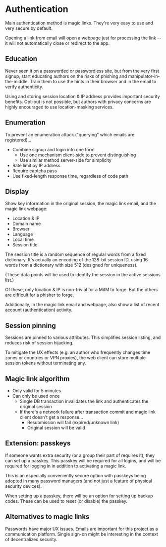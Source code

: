 # Authentication

Main authentication method is magic links. They're very easy to use and very secure by default.

Opening a link from email will open a webpage just for processing the link -- it will not automatically close or redirect to the app.

## Education

Never seen it on a passworded or passwordless site, but from the very first signup, start educating authors on the risks of phishing and manipulator-in-the-middle. Train them to use the hints in their browser and in the email to verify authenticity.

Using and storing session location & IP address provides important security benefits. Opt-out is not possible, but authors with privacy concerns are highly encouraged to use location-masking services.

## Enumeration

To prevent an enumeration attack ("querying" which emails are registered)...

- Combine signup and login into one form
  - Use one mechanism client-side to prevent distinguishing
  - Use similar method server-side for simplicity
- Rate limit by IP address
- Require captcha pass
- Use fixed-length response time, regardless of code path

## Display

Show key information in the original session, the magic link email, and the magic link webpage:

- Location & IP
- Domain name
- Browser
- Language
- Local time
- Session title

The session title is a random sequence of regular words from a fixed dictionary. It's actually an encoding of the 128-bit session ID, using 16 words from a dictionary with size 512 (designed for uniqueness).

(These data points will be used to identify the session in the active sessions list.)

Of these, only location & IP is non-trivial for a MitM to forge. But the others are difficult for a phisher to forge.

Additionally, in the magic link email and webpage, also show a list of recent account (authentication) activity.

## Session pinning

Sessions are pinned to various attributes. This simplifies session listing, and reduces risk of session hijacking.

To mitigate the UX effects (e.g. an author who frequently changes time zones or countries or VPN proxies), the web client can store multiple session tokens without terminating any.

## Magic link algorithm

- Only valid for 5 minutes
- Can only be used once
  - Single DB transaction invalidates the link and authenticates the original session
  - If there's a network failure after transaction commit and magic link client doesn't get a response...
    - Resubmission will fail (expired/unknown link)
    - Original session will be valid

## Extension: passkeys

If someone wants extra security (or a group their part of requires it), they can set up a passkey. This passkey will be required for all logins, and will be required for logging in in addition to activating a magic link.

This is an especially conveniently secure option with passkeys being adopted in many password managers (and not just a feature of physical security devices).

When setting up a passkey, there will be an option for setting up backup codes. These can be used to reset (or disable) the passkey.

## Alternatives to magic links

Passwords have major UX issues. Emails are important for this project as a communication platform. Single sign-on might be interesting in the context of decentralized security.
